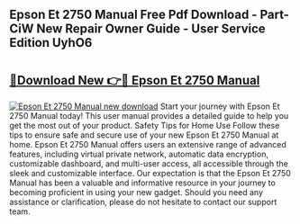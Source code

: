 ## Epson Et 2750 Manual Free Pdf Download - Part-CiW New Repair Owner Guide - User Service Edition UyhO6

# <h2><a href="http://bc16947.oget.top/?id=Epson+Et+2750+Manual">🔗Download New 👉🔴 Epson Et 2750 Manual</a></h2>

[![Epson Et 2750 Manual new download](https://i.imgur.com/5g1atiW.png)](http://bc16947.oget.top/?id=Epson+Et+2750+Manual)
Start your journey with Epson Et 2750 Manual today! This user manual provides a detailed guide to help you get the most out of your product. Safety Tips for Home Use Follow these tips to ensure safe and secure use of your new Epson Et 2750 Manual at home. Epson Et 2750 Manual offers users an extensive range of advanced features, including virtual private network, automatic data encryption, customizable dashboard, and multi-user access, all accessible through the sleek and customizable interface. Our expectation is that the Epson Et 2750 Manual has been a valuable and informative resource in your journey to becoming proficient in using your new gadget. Should you need any assistance or clarification, please do not hesitate to contact our support team.
